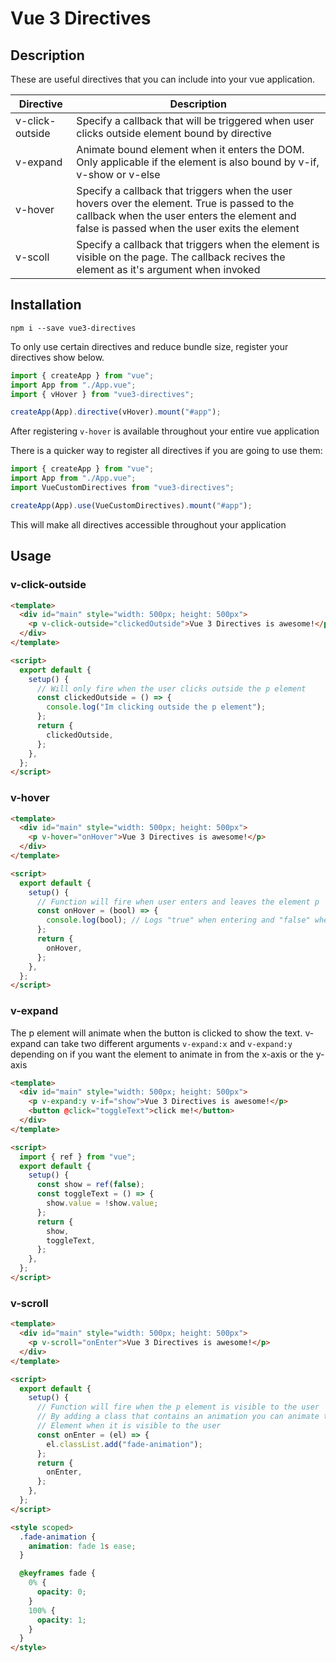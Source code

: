 # Vue 3 Directives

## Description

These are useful directives that you can include into your vue application.

| Directive       | Description                                                                                                                                                                                 |
| --------------- | ------------------------------------------------------------------------------------------------------------------------------------------------------------------------------------------- |
| v-click-outside | Specify a callback that will be triggered when user clicks outside element bound by directive                                                                                               |
| v-expand        | Animate bound element when it enters the DOM. Only applicable if the element is also bound by v-if, v-show or v-else                                                                        |
| v-hover         | Specify a callback that triggers when the user hovers over the element. True is passed to the callback when the user enters the element and false is passed when the user exits the element |
| v-scoll         | Specify a callback that triggers when the element is visible on the page. The callback recives the element as it's argument when invoked                                                    |

## Installation

`npm i --save vue3-directives`

To only use certain directives and reduce bundle size, register your directives show below.

```javascript
import { createApp } from "vue";
import App from "./App.vue";
import { vHover } from "vue3-directives";

createApp(App).directive(vHover).mount("#app");
```

After registering `v-hover` is available throughout your entire vue application

There is a quicker way to register all directives if you are going to use them:

```javascript
import { createApp } from "vue";
import App from "./App.vue";
import VueCustomDirectives from "vue3-directives";

createApp(App).use(VueCustomDirectives).mount("#app");
```

This will make all directives accessible throughout your application

## Usage

### v-click-outside

```html
<template>
  <div id="main" style="width: 500px; height: 500px">
    <p v-click-outside="clickedOutside">Vue 3 Directives is awesome!</p>
  </div>
</template>

<script>
  export default {
    setup() {
      // Will only fire when the user clicks outside the p element
      const clickedOutside = () => {
        console.log("Im clicking outside the p element");
      };
      return {
        clickedOutside,
      };
    },
  };
</script>
```

### v-hover

```html
<template>
  <div id="main" style="width: 500px; height: 500px">
    <p v-hover="onHover">Vue 3 Directives is awesome!</p>
  </div>
</template>

<script>
  export default {
    setup() {
      // Function will fire when user enters and leaves the element p
      const onHover = (bool) => {
        console.log(bool); // Logs "true" when entering and "false" when leaving
      };
      return {
        onHover,
      };
    },
  };
</script>
```

### v-expand

The p element will animate when the button is clicked to show the text.
v-expand can take two different arguments `v-expand:x` and `v-expand:y` depending on if you want the element to animate in from the x-axis or the y-axis

```html
<template>
  <div id="main" style="width: 500px; height: 500px">
    <p v-expand:y v-if="show">Vue 3 Directives is awesome!</p>
    <button @click="toggleText">click me!</button>
  </div>
</template>

<script>
  import { ref } from "vue";
  export default {
    setup() {
      const show = ref(false);
      const toggleText = () => {
        show.value = !show.value;
      };
      return {
        show,
        toggleText,
      };
    },
  };
</script>
```

### v-scroll

```html
<template>
  <div id="main" style="width: 500px; height: 500px">
    <p v-scroll="onEnter">Vue 3 Directives is awesome!</p>
  </div>
</template>

<script>
  export default {
    setup() {
      // Function will fire when the p element is visible to the user
      // By adding a class that contains an animation you can animate the
      // Element when it is visible to the user
      const onEnter = (el) => {
        el.classList.add("fade-animation");
      };
      return {
        onEnter,
      };
    },
  };
</script>

<style scoped>
  .fade-animation {
    animation: fade 1s ease;
  }

  @keyframes fade {
    0% {
      opacity: 0;
    }
    100% {
      opacity: 1;
    }
  }
</style>
```
